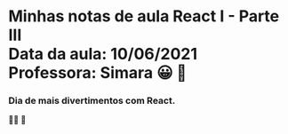 Minhas notas de aula React I - Parte III
<br>
Data da aula: 10/06/2021
Professora: Simara :grinning: :love_letter:
===============

### Dia de mais divertimentos com React. 
:woman_technologist:
:crossed_fingers:




